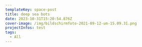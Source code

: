 ```yaml
---
templateKey: space-post
title: deep sea bots
date: 2023-10-31T15:20:54.876Z
cover-image: /img/bildschirmfoto-2021-09-12-um-15.09.31.png
projectInfos: test
tags:
  - All
---
```

